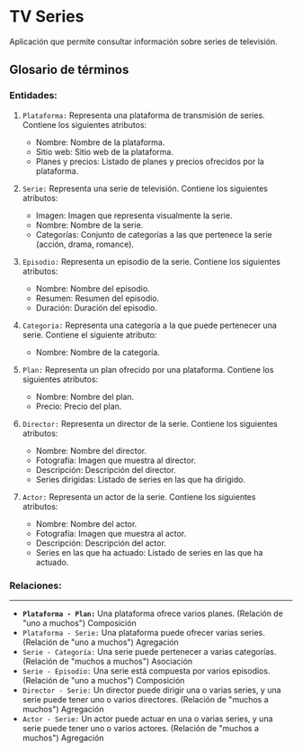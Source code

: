 # TV Series

   Aplicación que permite consultar información sobre series de televisión.

## Glosario de términos

### Entidades:



1. `Plataforma:` Representa una plataforma de transmisión de series. Contiene los siguientes atributos:

   + Nombre: Nombre de la plataforma.
   + Sitio web: Sitio web de la plataforma.
   + Planes y precios: Listado de planes y precios ofrecidos por la plataforma.
2. `Serie:` Representa una serie de televisión. Contiene los siguientes atributos:

   + Imagen: Imagen que representa visualmente la serie.
   + Nombre: Nombre de la serie.
   + Categorías: Conjunto de categorías a las que pertenece la serie (acción, drama, romance).
3. `Episodio:` Representa un episodio de la serie. Contiene los siguientes atributos:

   + Nombre: Nombre del episodio.
   + Resumen: Resumen del episodio.
   + Duración: Duración del episodio.
4. `Categoria:` Representa una categoría a la que puede pertenecer una serie. Contiene el siguiente atributo:

   + Nombre: Nombre de la categoría.
5. `Plan:` Representa un plan ofrecido por una plataforma. Contiene los siguientes atributos:

   + Nombre: Nombre del plan.
   + Precio: Precio del plan.
6. `Director:` Representa un director de la serie. Contiene los siguientes atributos:

   + Nombre: Nombre del director.
   + Fotografía: Imagen que muestra al director.
   + Descripción: Descripción del director.
   + Series dirigidas: Listado de series en las que ha dirigido.
7. `Actor:` Representa un actor de la serie. Contiene los siguientes atributos:

   + Nombre: Nombre del actor.
   + Fotografía: Imagen que muestra al actor.
   + Descripción: Descripción del actor.
   + Series en las que ha actuado: Listado de series en las que ha actuado.

### Relaciones:

---

+ **`Plataforma - Plan:`** Una plataforma ofrece varios planes. (Relación de "uno a muchos") Composición
+ `Plataforma - Serie:` Una plataforma puede ofrecer varias series. (Relación de "uno a muchos") Agregación
+ `Serie - Categoría:` Una serie puede pertenecer a varias categorías. (Relación de "muchos a muchos") Asociación
+ `Serie - Episodio:` Una serie está compuesta por varios episodios. (Relación de "uno a muchos") Composición
+ `Director - Serie:` Un director puede dirigir una o varias series, y una serie puede tener uno o varios directores. (Relación de "muchos a muchos") Agregación
+ `Actor - Serie:` Un actor puede actuar en una o varias series, y una serie puede tener uno o varios actores. (Relación de "muchos a muchos") Agregación
